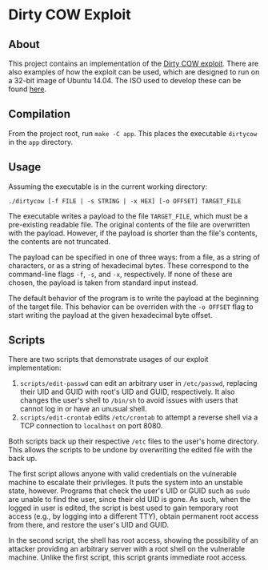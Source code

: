 # Dirty COW Exploit

## About

This project contains an implementation of the [Dirty COW exploit](https://www.cs.toronto.edu/~arnold/427/18s/427_18S/indepth/dirty-cow/index.html). There are also examples of how the exploit can be used, which are designed to run on a 32-bit image of Ubuntu 14.04. The ISO used to develop these can be found [here](http://old-releases.ubuntu.com/releases/14.04.0/ubuntu-14.04.1-desktop-i386.iso).

## Compilation

From the project root, run `make -C app`. This places the executable `dirtycow` in the `app` directory.

## Usage

Assuming the executable is in the current working directory:

```
./dirtycow [-f FILE | -s STRING | -x HEX] [-o OFFSET] TARGET_FILE
```

The executable writes a payload to the file `TARGET_FILE`, which must be a pre-existing readable file. The original contents of the file are overwritten with the payload. However, if the payload is shorter than the file's contents, the contents are not truncated.

The payload can be specified in one of three ways: from a file, as a string of characters, or as a string of hexadecimal bytes. These correspond to the command-line flags `-f`, `-s`, and `-x`, respectively. If none of these are chosen, the payload is taken from standard input instead.

The default behavior of the program is to write the payload at the beginning of the target file. This behavior can be overriden with the `-o OFFSET` flag to start writing the payload at the given hexadecimal byte offset.

## Scripts

There are two scripts that demonstrate usages of our exploit implementation:

1. `scripts/edit-passwd` can edit an arbitrary user in `/etc/passwd`, replacing their UID and GUID with root's UID and GUID, respectively. It also changes the user's shell to `/bin/sh` to avoid issues with users that cannot log in or have an unusual shell.
2. `scripts/edit-crontab` edits `/etc/crontab` to attempt a reverse shell via a TCP connection to `localhost` on port 8080.

Both scripts back up their respective `/etc` files to the user's home directory. This allows the scripts to be undone by overwriting the edited file with the back up.

The first script allows anyone with valid credentials on the vulnerable machine to escalate their privileges. It puts the system into an unstable state, however. Programs that check the user's UID or GUID such as `sudo` are unable to find the user, since their old UID is gone. As such, when the logged in user is edited, the script is best used to gain temporary root access (e.g., by logging into a different TTY), obtain permanent root access from there, and restore the user's UID and GUID.

In the second script, the shell has root access, showing the possibility of an attacker providing an arbitrary server with a root shell on the vulnerable machine. Unlike the first script, this script grants immediate root access.
